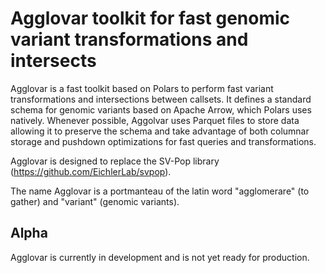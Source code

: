 # Agglovar toolkit for fast genomic variant transformations and intersects

Agglovar is a fast toolkit based on Polars to perform fast variant transformations and intersections between
callsets. It defines a standard schema for genomic variants based on Apache Arrow, which Polars uses natively. Whenever
possible, Aggolvar uses Parquet files to store data allowing it to preserve the schema and take advantage of both
columnar storage and pushdown optimizations for fast queries and transformations.

Agglovar is designed to replace the SV-Pop library (https://github.com/EichlerLab/svpop).

The name Agglovar is a portmanteau of the latin word "agglomerare" (to gather) and "variant" (genomic variants).

## Alpha

Agglovar is currently in development and is not yet ready for production.
